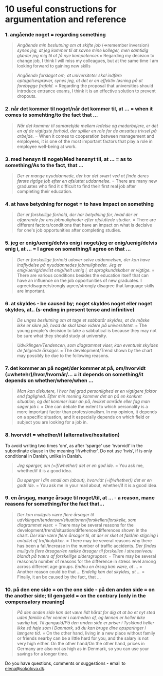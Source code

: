 # 10 useful constructions for argumentation and reference

### 1. angående noget = regarding something

> *Angående min beslutning om at skifte job* (=>remember inversion) *synes jeg, at jeg kommer til at savne mine kolleger, men samtidig glæder jeg mig til at få nye kompetencer.*= Regarding my decision to change job, I think I will miss my colleagues, but at the same time I am looking forward to gaining new skills
 
> *Angående forslaget om, at universiteter skal indføre optagelsesprøver, synes jeg, at det er en effektiv løsning på at forebygge frafald.* = Regarding the proposal that universities should introduce entrance exams, I think it is an effective solution to prevent dropouts.
 
### 2. når det kommer til noget/når det kommer til, at … = when it comes to somehting/to the fact that ...

> *Når det kommer til samarebjde mellem ledelse og medarbejere, er det en af de vigtigste forhold, der spiller en role for de ansattes trivsel på arbejde.* = When it comes to cooperation between management and employees, it is one of the most important factors that play a role in employee well-being at work.

### 3. med hensyn til noget/Med hensnyt til, at … = as to something/As to the fact, that ...
> *Der er mange nyuddannede, der har det svært ved at finde deres første rigtige job efter en afsluttet uddannelse.* = There are many new graduates who find it difficult to find their first real job after completing their education. 


### 4. at have betydning for noget = to have impact on something

> *Der er forskellige forhold, der har betydning for, hvad der er afgørende for ens jobmuligheder efter afsluttede studier*. = There are different factors/conditions that have an impact on what is decisive for one's job opportunities after completing studies.


### 5. jeg er enig/uenig/delvis enig i noget/jeg er enig/uenig/delvis enig i, at ... = I agree on something/I agree on that ...

> *Der er forskellige forhold udover selve uddannelsen, der kan have indflydelse på nyuddannedes jobmuligheder. Jeg er enig/uenig/devlist enig/helt uenig i, at sprogkundskaber er vigtige.* = There are various conditions besides the education itself that can have an influence on the job opportunities of new graduates. I agree/disagree/strongly agree/strongly disagree that language skills are important.

### 6. at skyldes - be caused by; noget skyldes noget eller noget skyldes, at.. (s-ending in present tense and infinitive)

> *De unges beslutning om at tage et sabbatår skyldes, at de måske ikke er sikre på, hvad de skal læse videre på universitetet.* = The young people's decision to take a sabbatical is because they may not be sure what they should study at university.
 
> *Udviklingen/Tendencen, som diagrammet viser, kan eventuelt skyldes de følgende årsager.* = The development/Trend shown by the chart may possibly be due to the following reasons. 

### 7. det kommer an på noget/der kommer at på, om/hvorvidt (=whetehr)/hvor/hvornår/...  = it depends on something/it depends on whether/where/when ...

> *Man kan diskutere, i hvor høj grad personlighed er en vigtigere faktor end faglighed. Efter min mening kommer det an på en konkret situation, og det kommer især an på, hvilket område eller fag man søger job i.* = One can debate the extent to which personality is a more important factor than professionalism. In my opinion, it depends on a specific situation, and it especially depends on which field or subject you are looking for a job in.  


### 8. hvorvidt  = whether/if (alternative/hesitation)
To avoid writing two times ‘om’, as after 'spørge' use ‘hvorvidt’ in the subordinate clause in the meaning ‘if/whether’. Do not use ‘hvis’, if is only conditional in Danish, unlike in Danish. 

> *Jeg spørger, om (=if/whether) det er en god ide.* = You ask me, whether/if it is a good idea. 

> *Du spørger i din email om (about), hvorvidt (=if/whether)) det er en godt ide.* = You ask me in your mail about, whether/if it is a good idea. 

 
### 9. en årsgag, mange årsage til noget/til, at ... - a reason, mane reasons for something/for the fact that...

> *Der kan muligvis være flere årsager til udvklingen/tendensen/situationen/forskellen/forskelle, som diagrammet viser.* = There may be several reasons for the development/trend/situation/difference/differences shown in the chart. 
> *Der kan være flere årsager til, at der er sket et fald/en stigning i antallet af trafikulykker.* = There may be several reasons why there has been a fall/increase in the number of traffic accidents. 
> *Der findes muligvis flere årsager/en række årsager til forskellen i stressniveau blandt på tværs af forskellige aldersgrupper.* = There may be several reasons/a number of reasons for the difference in stress level among across different age groups. 
> *Endnu en årsag kan være, at ...* = Another reason could be that ...
> *Endelig kan det skyldes, at ...* = Finally, it an be caused by the fact, that ... 

### 10. på den ene side = on the one side - på den anden side = on the another side; til gengæld = on the contrary (only in the compensatory meaning)
 
> *På den anden side kan det være lidt hårdt for dig at at bo et nyt sted uden familie eller venner i nærheden af, og lønnen er heller ikke særlig høj. Til gengæld/På den anden side er priser i Tyskland heller ikke så høje som i Danmark, så du kan bruge dine opsparinger i længere tid.* = On the other hand, living in a new place without family or friends nearby can be a little hard for you, and the salary is not very high either. On the other hand/On the other hand, prices in Germany are also not as high as in Denmark, so you can use your savings for a longer time. 

Do you have questions, comments or suggestions - email to [elena@sokolova.dk](mailto:elena@sokolova.dk). 

   <script async data-uid="135a810818" src="https://fantastic-artisan-8379.ck.page/135a810818/index.js"></script>
